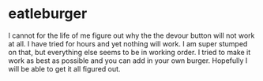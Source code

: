 # eatleburger

I cannot for the life of me figure out why the the devour button will not work at all. I have tried for hours and yet nothing will work. I am super stumped on that, but everything else seems to be in working order. I tried to make it work as best as possible and you can add in your own burger. Hopefully I will be able to get it all figured out.